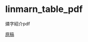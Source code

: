 # linmarn_table_pdf
燐字紹介pdf

[原稿](https://docs.google.com/spreadsheets/d/1NMRpE7smOoGtWNOtNVoU3RrmXm5I8aTLIqV21uqzuiw/edit#gid=0)
